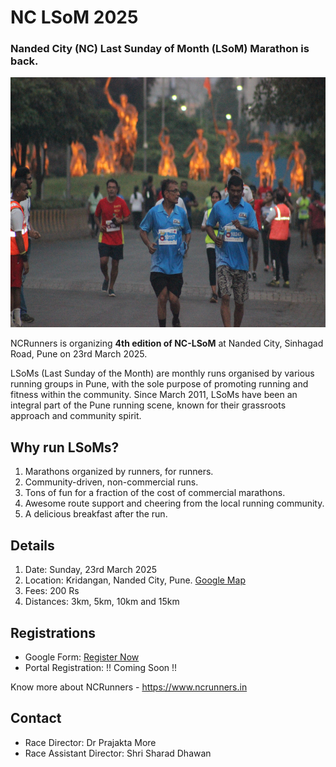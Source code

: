 # NC LSoM 2025
### Nanded City (NC) Last Sunday of Month (LSoM) Marathon is back.

<a  href="./assets/images/ncrunners_dc.jpg"><img src="./assets/images/ncrunners_dc.jpg" height="400px"></a>

NCRunners is organizing **4th edition of NC-LSoM** at Nanded City, Sinhagad Road,
Pune on 23rd March 2025.

LSoMs (Last Sunday of the Month) are monthly runs organised by various running groups in Pune, with the sole purpose of promoting running and fitness within the community. Since March 2011, LSoMs have been an integral part of the Pune running scene, known for their grassroots approach and community spirit.

## Why run LSoMs?

1. Marathons organized by runners, for runners.
2. Community-driven, non-commercial runs.
3. Tons of fun for a fraction of the cost of commercial marathons.
4. Awesome route support and cheering from the local running community.
5. A delicious breakfast after the run.

## Details

1. Date: Sunday, 23rd March 2025
2. Location: Kridangan, Nanded City, Pune. [Google Map](https://maps.app.goo.gl/jvt5iZfSX7TX1U3P6)
3. Fees: 200 Rs
4. Distances: 3km, 5km, 10km and 15km

## Registrations

* Google Form: [Register Now](https://forms.gle/Ke6ZNfP6c3do121u9)
* Portal Registration: !! Coming Soon !!

Know more about NCRunners - https://www.ncrunners.in

## Contact
* Race Director: Dr Prajakta More
* Race Assistant Director: Shri Sharad Dhawan
